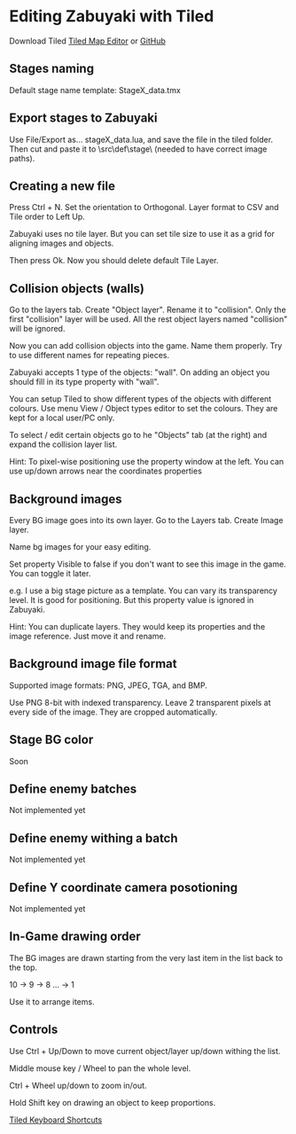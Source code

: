 # Editing Zabuyaki with Tiled #
Download Tiled [Tiled Map Editor](http://www.mapeditor.org) or [GitHub](https://github.com/bjorn/tiled)

## Stages naming ##
Default stage name template: StageX_data.tmx

## Export stages to Zabuyaki ##
Use File/Export as... stageX_data.lua, and save the file in the tiled folder. Then cut and paste it to \src\def\stage\ (needed to have correct image paths).

## Creating a new file ##
Press Ctrl + N. Set the orientation to Orthogonal. Layer format to CSV and Tile order to Left Up.

Zabuyaki uses no tile layer. But you can set tile size to use it as a grid for aligning images and objects.

Then press Ok. Now you should delete default Tile Layer.

## Collision objects (walls) ##
Go to the layers tab. Create "Object layer". Rename it to "collision".
Only the first "collision" layer will be used. All the rest object layers named "collision" will be ignored. 

Now you can add collision objects into the game.
Name them properly. Try to use different names for repeating pieces.

Zabuyaki accepts 1 type of the objects: "wall". On adding an object you should fill in its type property with "wall".

You can setup Tiled to show different types of the objects with different colours. Use menu View / Object types editor to set the colours. They are kept for a local user/PC only.
 
To select / edit certain objects go to he "Objects" tab (at the right) and expand the collision layer list.

Hint: To pixel-wise positioning use the property window at the left. You can use up/down arrows near the coordinates properties 

## Background images ##
Every BG image goes into its own layer. Go to the Layers tab. Create Image layer.

Name bg images for your easy editing.
 
Set property Visible to false if you don't want to see this image in the game. You can toggle it later.
  
e.g. I use a big stage picture as a template. You can vary its transparency level.
It is good for positioning. But this property value is ignored in Zabuyaki.

Hint: You can duplicate layers. They would keep its properties and the image reference. Just move it and rename.
  
## Background image file format ##
Supported image formats: PNG, JPEG, TGA, and BMP.

Use PNG 8-bit with indexed transparency. Leave 2 transparent pixels at every side of the image. They are cropped automatically. 

## Stage BG color ##
Soon

## Define enemy batches ##
Not implemented yet

## Define enemy withing a batch ##
Not implemented yet

## Define Y coordinate camera posotioning ##
Not implemented yet

## In-Game drawing order ##
The BG images are drawn starting from the very last item in the list back to the top.

10 -> 9 -> 8 ... -> 1

Use it to arrange items.

## Controls ##
Use Ctrl + Up/Down to move current object/layer up/down withing the list.

Middle mouse key / Wheel to pan the whole level.

Ctrl + Wheel up/down to zoom in/out.

Hold Shift key on drawing an object to keep proportions.

[Tiled Keyboard Shortcuts](https://github.com/bjorn/tiled/wiki/Keyboard-Shortcuts)